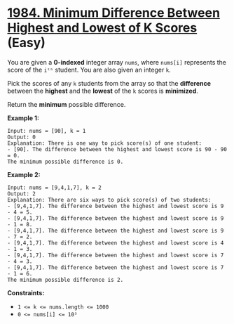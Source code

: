 # [1984. Minimum Difference Between Highest and Lowest of K Scores][link] (Easy)

[link]: https://leetcode.com/problems/minimum-difference-between-highest-and-lowest-of-k-scores/

You are given a **0-indexed** integer array `nums`, where `nums[i]` represents the score of the `iᵗʰ`
student. You are also given an integer `k`.

Pick the scores of any `k` students from the array so that the **difference** between the
**highest** and the **lowest** of the `k` scores is **minimized**.

Return the **minimum** possible difference.

**Example 1:**

```
Input: nums = [90], k = 1
Output: 0
Explanation: There is one way to pick score(s) of one student:
- [90]. The difference between the highest and lowest score is 90 - 90 = 0.
The minimum possible difference is 0.
```

**Example 2:**

```
Input: nums = [9,4,1,7], k = 2
Output: 2
Explanation: There are six ways to pick score(s) of two students:
- [9,4,1,7]. The difference between the highest and lowest score is 9 - 4 = 5.
- [9,4,1,7]. The difference between the highest and lowest score is 9 - 1 = 8.
- [9,4,1,7]. The difference between the highest and lowest score is 9 - 7 = 2.
- [9,4,1,7]. The difference between the highest and lowest score is 4 - 1 = 3.
- [9,4,1,7]. The difference between the highest and lowest score is 7 - 4 = 3.
- [9,4,1,7]. The difference between the highest and lowest score is 7 - 1 = 6.
The minimum possible difference is 2.
```

**Constraints:**

- `1 <= k <= nums.length <= 1000`
- `0 <= nums[i] <= 10⁵`
